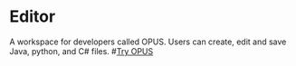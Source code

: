# Editor
A workspace for developers called OPUS. Users can create, edit and save Java, python, and C# files.
#[Try OPUS](http://opusworkspace.herokuapp.com/)
